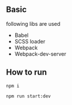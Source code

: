 ## Basic
 following libs are used
 * Babel
 * SCSS loader
 * Webpack
 * Webpack-dev-server

## How to run

```npm i```

```npm run start:dev```
